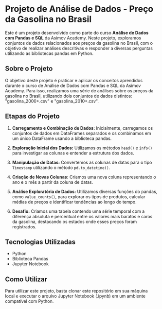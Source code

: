 # Projeto de Análise de Dados - Preço da Gasolina no Brasil

Este é um projeto desenvolvido como parte do curso **Análise de Dados com Pandas e SQL** da Asimov Academy. Neste projeto, exploramos conjuntos de dados relacionados aos preços da gasolina no Brasil, com o objetivo de realizar análises descritivas e responder a diversas perguntas utilizando as bibliotecas pandas em Python.

## Sobre o Projeto

O objetivo deste projeto é praticar e aplicar os conceitos aprendidos durante o curso de Análise de Dados com Pandas e SQL da Asimov Academy. Para isso, realizamos uma série de análises sobre os preços da gasolina no Brasil, utilizando dois conjuntos de dados distintos: "gasolina_2000+.csv" e "gasolina_2010+.csv".

## Etapas do Projeto

1. **Carregamento e Combinação de Dados:** Inicialmente, carregamos os conjuntos de dados em DataFrames separados e os combinamos em um único DataFrame usando a biblioteca pandas.

2. **Exploração Inicial dos Dados:** Utilizamos os métodos `head()` e `info()` para investigar as colunas e entender a estrutura dos dados.

3. **Manipulação de Datas:** Convertemos as colunas de datas para o tipo `Timestamp` utilizando o método `pd.to_datetime()`.

4. **Criação de Novas Colunas:** Criamos uma nova coluna representando o ano e o mês a partir da coluna de datas.

5. **Análise Exploratória de Dados:** Utilizamos diversas funções do pandas, como `value_counts()`, para explorar os tipos de produtos, calcular médias de preços e identificar tendências ao longo do tempo.

6. **Desafio:** Criamos uma tabela contendo uma série temporal com a diferença absoluta e percentual entre os valores mais baratos e caros da gasolina, destacando os estados onde esses preços foram registrados.

## Tecnologias Utilizadas

- Python
- Biblioteca Pandas
- Jupyter Notebook

## Como Utilizar

Para utilizar este projeto, basta clonar este repositório em sua máquina local e executar o arquivo Jupyter Notebook (.ipynb) em um ambiente compatível com Python.
